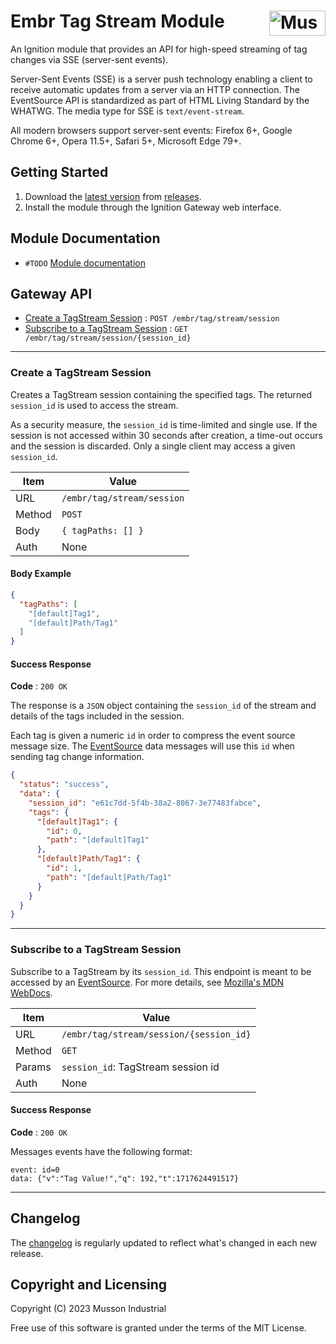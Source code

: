 # Embr Tag Stream Module [<img src="https://cdn.mussonindustrial.com/files/public/images/emblem.svg" alt="Musson Industrial Logo" width="90" height="40" align="right">][embr]

An Ignition module that provides an API for high-speed streaming of tag changes via SSE (server-sent events).

Server-Sent Events (SSE) is a server push technology enabling a client to receive automatic updates from a server via an HTTP connection.
The EventSource API is standardized as part of HTML Living Standard by the WHATWG.
The media type for SSE is `text/event-stream`.

All modern browsers support server-sent events: Firefox 6+, Google Chrome 6+, Opera 11.5+, Safari 5+, Microsoft Edge 79+.

## Getting Started
1. Download the [latest version] from [releases].
2. Install the module through the Ignition Gateway web interface.

## Module Documentation
- `#TODO` [Module documentation][documentation]

## Gateway API

* [Create a TagStream Session](#Create-a-TagStream) : `POST /embr/tag/stream/session`
* [Subscribe to a TagStream Session](#Subscribe-to-a-TagStream) : `GET /embr/tag/stream/session/{session_id}`

---
### Create a TagStream Session

Creates a TagStream session containing the specified tags.
The returned `session_id` is used to access the stream.

As a security measure, the `session_id` is time-limited and single use.
If the session is not accessed within 30 seconds after creation, a time-out occurs and the session is discarded.
Only a single client may access a given `session_id`.


| Item   | Value                      |
|--------|----------------------------|
| URL    | `/embr/tag/stream/session` |
| Method | `POST`                     |
| Body   | `{ tagPaths: [] }`         |
| Auth   | None                       |

#### Body Example
```json
{
  "tagPaths": [
    "[default]Tag1",
    "[default]Path/Tag1"
  ]
}
```

#### Success Response

**Code** : `200 OK`

The response is a `JSON` object containing the `session_id` of the stream and details of the tags included in the session.

Each tag is given a numeric `id` in order to compress the event source message size.
The [EventSource] data messages will use this `id` when sending tag change information.

```json
{
  "status": "success",
  "data": {
    "session_id": "e61c7dd-5f4b-38a2-8067-3e77483fabce",
    "tags": {
      "[default]Tag1": {
        "id": 0,
        "path": "[default]Tag1"
      },
      "[default]Path/Tag1": {
        "id": 1,
        "path": "[default]Path/Tag1"
      }
    }
  }
}
```

---
### Subscribe to a TagStream Session

Subscribe to a TagStream by its `session_id`.
This endpoint is meant to be accessed by an [EventSource].
For more details, see [Mozilla's MDN WebDocs](https://developer.mozilla.org/en-US/docs/Web/API/EventSource).

| Item   | Value                                   |
|--------|-----------------------------------------|
| URL    | `/embr/tag/stream/session/{session_id}` |
| Method | `GET`                                   |
| Params | `session_id`: TagStream session id      |
| Auth   | None                                    |

#### Success Response

**Code** : `200 OK`

Messages events have the following format:

```
event: id=0
data: {"v":"Tag Value!","q": 192,"t":1717624491517}
```


---
## Changelog

The [changelog](https://github.com/mussonindustrial/embr/blob/main/modules/embr-chart-js/CHANGELOG.md) is regularly updated to reflect what's changed in each new release.

## Copyright and Licensing

Copyright (C) 2023 Musson Industrial

Free use of this software is granted under the terms of the MIT License.

[embr]: https://github.com/mussonindustrial/embr
[releases]: https://github.com/mussonindustrial/embr/releases
[documentation]: https://docs.mussonindustrial.com/
[latest version]: https://github.com/mussonindustrial/embr/releases/download/embr-chart-js-0.1.3-SNAPSHOT/Embr-Chartjs-module.modl
[EventSource]: https://developer.mozilla.org/en-US/docs/Web/API/EventSource
